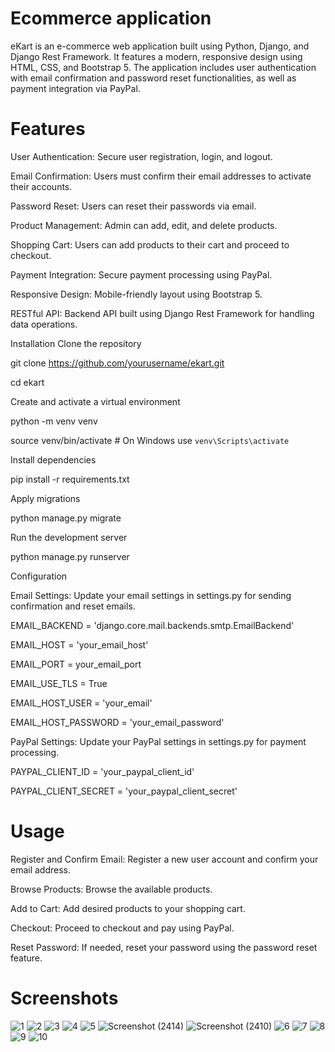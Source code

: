 # Ecommerce application
eKart is an e-commerce web application built using Python, Django, and Django Rest Framework. It features a modern, responsive design using HTML, CSS, and Bootstrap 5. The application includes user authentication with email confirmation and password reset functionalities, as well as payment integration via PayPal.

# Features
 User Authentication: Secure user registration, login, and logout.
 
 Email Confirmation: Users must confirm their email addresses to activate their accounts.
 
 Password Reset: Users can reset their passwords via email.
 
 Product Management: Admin can add, edit, and delete products.
 
 Shopping Cart: Users can add products to their cart and proceed to checkout.
 
 Payment Integration: Secure payment processing using PayPal.
 
 Responsive Design: Mobile-friendly layout using Bootstrap 5.
 
 RESTful API: Backend API built using Django Rest Framework for handling data operations.
 

Installation
Clone the repository

git clone https://github.com/yourusername/ekart.git

cd ekart

Create and activate a virtual environment


python -m venv venv

source venv/bin/activate  # On Windows use `venv\Scripts\activate`

Install dependencies


pip install -r requirements.txt

Apply migrations

python manage.py migrate

Run the development server


python manage.py runserver

Configuration

Email Settings: Update your email settings in settings.py for sending confirmation and reset emails.


EMAIL_BACKEND = 'django.core.mail.backends.smtp.EmailBackend'

EMAIL_HOST = 'your_email_host'

EMAIL_PORT = your_email_port

EMAIL_USE_TLS = True

EMAIL_HOST_USER = 'your_email'

EMAIL_HOST_PASSWORD = 'your_email_password'

PayPal Settings: Update your PayPal settings in settings.py for payment processing.


PAYPAL_CLIENT_ID = 'your_paypal_client_id'

PAYPAL_CLIENT_SECRET = 'your_paypal_client_secret'

# Usage
Register and Confirm Email: Register a new user account and confirm your email address.

Browse Products: Browse the available products.

Add to Cart: Add desired products to your shopping cart.

Checkout: Proceed to checkout and pay using PayPal.

Reset Password: If needed, reset your password using the password reset feature.

# Screenshots
![1](https://github.com/pareshkharche/Ekart-Django/assets/80632983/edbc80f5-bdd6-4d3f-b33b-949ca8594486)
![2](https://github.com/pareshkharche/Ekart-Django/assets/80632983/add065a2-d72a-48bf-b2fe-e5b4d65bfb06)
![3](https://github.com/pareshkharche/Ekart-Django/assets/80632983/e96cb74e-1383-4262-91d3-ef676b6a2ea1)
![4](https://github.com/pareshkharche/Ekart-Django/assets/80632983/ba336dbb-88ea-4097-883c-923995ac4ed8)
![5](https://github.com/pareshkharche/Ekart-Django/assets/80632983/fb2832ac-5fec-43fa-be63-6f7f93bf6e69)
![Screenshot (2414)](https://github.com/pareshkharche/Ekart-Django/assets/80632983/2bce77a0-60c1-4cf3-ab58-0bcb4e68b0ca)
![Screenshot (2410)](https://github.com/pareshkharche/Ekart-Django/assets/80632983/88018f0c-5645-4b10-8648-987c10a34d65)
![6](https://github.com/pareshkharche/Ekart-Django/assets/80632983/b663b2e5-c750-4c4c-a607-83f03efc0ff3)
![7](https://github.com/pareshkharche/Ekart-Django/assets/80632983/4a192324-7b98-4cc5-8ef8-14d4b2bc68f8)
![8](https://github.com/pareshkharche/Ekart-Django/assets/80632983/c9f577c6-0a3e-4cc2-95a1-a73caa8ea35e)
![9](https://github.com/pareshkharche/Ekart-Django/assets/80632983/883c4352-4a8d-4452-88a0-5dd0f048a5b2)
![10](https://github.com/pareshkharche/Ekart-Django/assets/80632983/81456dfb-3f4a-4c31-bc2e-0cc0f45c8227)
